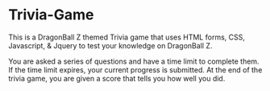 # Trivia-Game

This is a DragonBall Z themed Trivia game that uses HTML forms, CSS, Javascript, & Jquery to test your knowledge on DragonBall Z.

You are asked a series of questions and have a time limit to complete them. If the time limit expires, your current progress is submitted. At the end of the trivia game, you are given a score that tells you how well you did.











